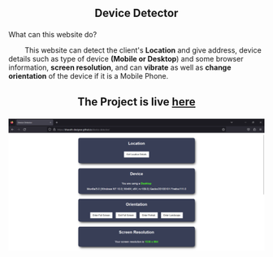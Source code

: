 ## <p align="center">Device Detector</p>

What can this website do?

&emsp;&emsp; This website can detect the client's **Location** and give address, device details such as type of device **(Mobile or Desktop**) and some browser information, **screen resolution**, and can **vibrate** as well as **change orientation** of the device if it is a Mobile Phone.

## <p align="center">The Project is live [here](https://bharath-designer.github.io/device-detector/)</p>

![](https://raw.githubusercontent.com/Bharath-designer/bharath-designer/main/assets/device-detector.png)
